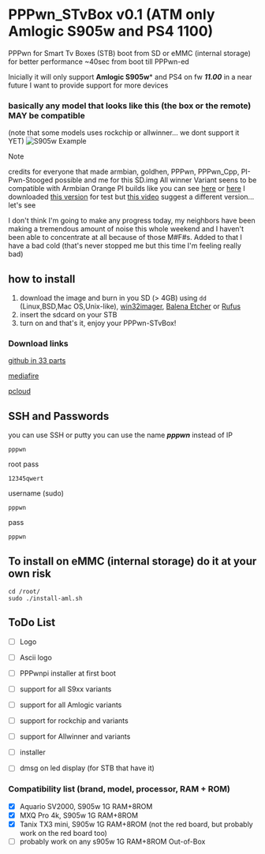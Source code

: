# PPPwn_STvBox v0.1 (ATM only Amlogic S905w and PS4 1100)
PPPwn for Smart Tv Boxes (STB)
boot from SD or eMMC (internal storage) for better performance ~40sec from boot till PPPwn-ed

Inicially it will only support **Amlogic S905w*** and PS4 on fw ***11.00***
in a near future I want to provide support for more devices

### basically any model that looks like this (the box or the remote) MAY be compatible
(note that some models uses rockchip or allwinner... we dont support it YET)
![S905w Example](https://mxqpro.oficialnanet.com/wp-content/uploads/2022/12/3.webp)

> [!NOTE]
> credits for everyone that made armbian, goldhen, PPPwn, PPPwn_Cpp, PI-Pwn-Stooged possible
and me for this SD.img
> All winner Variant seens to be compatible with Armbian Orange PI builds like you can see [here](https://forum.armbian.com/topic/17964-mxqpro-4k-8g128g-allwinner-h3/) or [here](https://docs.armbian.com/Hardware_Allwinner-H3/) I downloaded [this version](https://www.armbian.com/orange-pi-pc/) for test
> but [this video](https://www.youtube.com/watch?v=GHk22VIxoIU) suggest a different version... let's see
>
> I don't think I'm going to make any progress today, my neighbors have been making a tremendous amount of noise this whole weekend and I haven't been able to concentrate at all because of those M#F#s. Added to that I have a bad cold (that's never stopped me but this time I'm feeling really bad)


## how to install
1. download the image and burn in you SD (> 4GB) using ```dd``` (Linux,BSD,Mac OS,Unix-like), [win32imager](https://win32diskimager.org/), [Balena Etcher](https://etcher.balena.io/) or [Rufus](https://rufus.ie)
3. insert the sdcard on your STB
4. turn on and that's it, enjoy your PPPwn-STvBox!

### Download links
[github in 33 parts](https://github.com/llbranco/PPPwn_STvBox/archive/refs/heads/main.zip)

[mediafire](https://www.mediafire.com/file/v7rdkb4iji70zgq/PPPwn_STvBox_v0.1.7z/file)

[pcloud](https://u.pcloud.link/publink/show?code=XZwH5B0ZjzaAv4CqXKytYJz4vH0pvYiIi3Sk)


## SSH and Passwords
you can use SSH or putty
you can use the name ***pppwn*** instead of IP
```
pppwn
```

root pass
```
12345qwert
```

username (sudo)
```
pppwn
```
pass
```
pppwn
```

## To install on eMMC (internal storage) do it at your own risk
```
cd /root/
sudo ./install-aml.sh
```

## ToDo List
- [ ] Logo
- [ ] Ascii logo
- [ ] PPPwnpi installer at first boot
- [ ] support for all S9xx variants
- [ ] support for all Amlogic variants
- [ ] support for rockchip and variants
- [ ] support for Allwinner and variants
- [ ] installer
- [ ] dmsg on led display (for STB that have it)


### Compatibility list (brand, model, processor, RAM + ROM)
- [x] Aquario SV2000, S905w 1G RAM+8ROM
- [x] MXQ Pro 4k, S905w 1G RAM+8ROM
- [x] Tanix TX3 mini, S905w 1G RAM+8ROM (not the red board, but probably work on the red board too)
- [ ] probably work on any s905w 1G RAM+8ROM Out-of-Box
